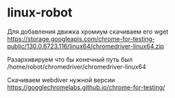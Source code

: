 # linux-robot

Для добавления движка хромиум скачиваем его  wget https://storage.googleapis.com/chrome-for-testing-public/130.0.6723.116/linux64/chromedriver-linux64.zip

Разархивируем что бы конечный путь был /home/robot/chromedriver/chromedriver-linux64

Скачиваем webdiver нужной версии https://googlechromelabs.github.io/chrome-for-testing/
